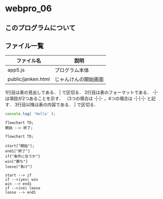 # webpro_06

## このプログラムについて

## ファイル一覧

ファイル名 | 説明
-|-
app5.js | プログラム本体
public/janken.html | じゃんけんの開始画面

1行目は表の見出しである． | で区切る．
2行目は表のフォーマットである． -|- は項目が2つあることを示す．
（3つの場合は -|-|- ，4つの場合は -|-|-|- と記す．
3行目以降は表の内容である． | で区切る．


```javascript
console.log( 'Hello' );
```

```mermaid
flowchart TD;
開始 --> 終了;
```



```mermaid
flowchart TD;

start["開始"];
end1["終了"]
if{"条件に合うか"}
win["勝ち"]
loose["負け"]

start --> if
if -->|yes| win
win --> end1
if -->|no| loose
loose --> end1
```
